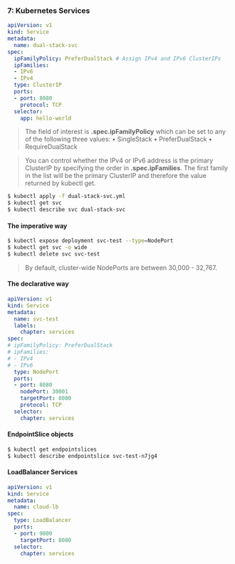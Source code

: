 ### 7: Kubernetes Services

```yaml
apiVersion: v1
kind: Service
metadata:
  name: dual-stack-svc
spec:
  ipFamilyPolicy: PreferDualStack # Assign IPv4 and IPv6 ClusterIPs
  ipFamilies:
  - IPv6
  - IPv4
  type: ClusterIP
  ports:
  - port: 8080
    protocol: TCP
  selector:
    app: hello-world
```

> The field of interest is **.spec.ipFamilyPolicy** which can be set to any of the following
three values:
• SingleStack
• PreferDualStack
• RequireDualStack

> You can control whether the IPv4 or IPv6 address is the primary ClusterIP by specifying
the order in **.spec.ipFamilies**. The first family in the list will be the primary ClusterIP
and therefore the value returned by kubectl get.

```bash
$ kubectl apply -f dual-stack-svc.yml
$ kubectl get svc
$ kubectl describe svc dual-stack-svc
```

#### The imperative way

```bash
$ kubectl expose deployment svc-test --type=NodePort
$ kubectl get svc -o wide
$ kubectl delete svc svc-test
```

> By default, cluster-wide NodePorts are between 30,000 - 32,767.

#### The declarative way

```yaml
apiVersion: v1
kind: Service
metadata:
  name: svc-test
  labels:
    chapter: services
spec:
# ipFamilyPolicy: PreferDualStack
# ipFamilies:
# - IPv4
# - IPv6
  type: NodePort
  ports:
  - port: 8080
    nodePort: 30001
    targetPort: 8080
    protocol: TCP
  selector:
    chapter: services
```

#### EndpointSlice objects

```bash
$ kubectl get endpointslices
$ kubectl describe endpointslice svc-test-n7jg4
```

#### LoadBalancer Services

```yaml
apiVersion: v1
kind: Service
metadata:
  name: cloud-lb
spec:
  type: LoadBalancer
  ports:
  - port: 9000
    targetPort: 8080
  selector:
    chapter: services
```
